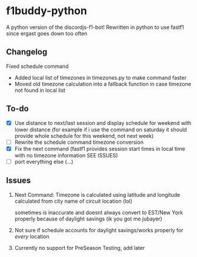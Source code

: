 # f1buddy-python

A python version of the discordjs-f1-bot! 
Rewritten in python to use fastf1 since ergast goes down too often

## Changelog

Fixed schedule command
* Added local list of timezones in timezones.py to make command faster
* Moved old timezone calculation into a fallback function in case timezone not found in local list 


## To-do
- [x] Use distance to next/last session and display schedule for weekend with lower distance
    (for example if i use the command on saturday it should provide whole schedule for this weekend, not next week)
- [ ] Rewrite the schedule command timezone conversion
- [x] Fix the next command (fastf1 provides session start times in local time with no timezone information SEE ISSUES)
- [ ] port everything else (...)

## Issues

1.  Next Command: Timezone is calculated using latitude and longitude calculated from city name of circuit location (lol)

    sometimes is inaccurate and doesnt always convert to EST/New York properly because of daylight savings (ik you got me jubayer)

2. Not sure if schedule accounts for daylight savings/works properly for *every* location

3. Currently no support for PreSeason Testing, add later